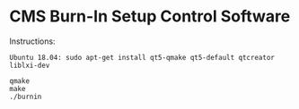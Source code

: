 # CMS Burn-In Setup Control Software

Instructions:

```
Ubuntu 18.04: sudo apt-get install qt5-qmake qt5-default qtcreator liblxi-dev

qmake
make
./burnin
```
